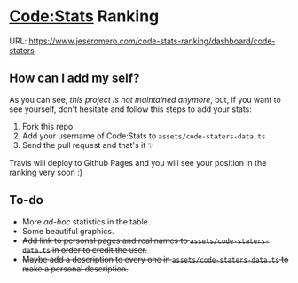 # [Code:Stats](https://codestats.net/) Ranking

URL: https://www.jeseromero.com/code-stats-ranking/dashboard/code-staters

## How can I add my self?

As you can see, _this project is not maintained anymore_, but, if you want to see yourself, don't hesitate and follow this steps to add your stats:

1. Fork this repo
2. Add your username of Code:Stats to ``assets/code-staters-data.ts``
3. Send the pull request and that's it ✨

Travis will deploy to Github Pages and you will see your position in the ranking very soon :)

## To-do

* More *ad-hoc* statistics in the table.
* Some beautiful graphics.
* ~~Add link to personal pages and real names to ``assets/code-staters-data.ts`` in order to credit the user.~~
* ~~Maybe add a description to every one in ``assets/code-staters-data.ts`` to make a personal description.~~ 
